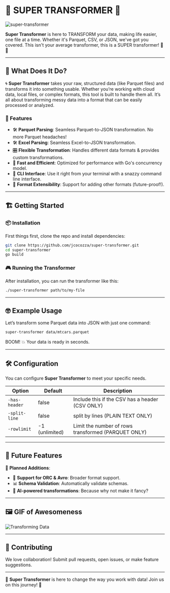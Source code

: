 # 🌟 SUPER TRANSFORMER 🌟

![super-transformer](https://media.giphy.com/media/3ohhwHFlzVhXr6XWNa/giphy.gif)

**Super Transformer** is here to TRANSFORM your data, making life easier, one file at a time. Whether it's Parquet, CSV, or JSON, we've got you covered. This isn't your average transformer, this is a SUPER transformer! 💪✨

---

## 💼 What Does It Do?

🌀 **Super Transformer** takes your raw, structured data (like Parquet files) and transforms it into something usable. Whether you’re working with cloud data, local files, or complex formats, this tool is built to handle them all. It’s all about transforming messy data into a format that can be easily processed or analyzed.

### 🚀 Features

- 🛠 **Parquet Parsing**: Seamless Parquet-to-JSON transformation. No more Parquet headaches!
- 🛠 **Excel Parsing**: Seamless Excel-to-JSON transformation.
- 🎛 **Flexible Transformation**: Handles different data formats & provides custom transformations.
- 💨 **Fast and Efficient**: Optimized for performance with Go's concurrency model.
- 🤖 **CLI Interface**: Use it right from your terminal with a snazzy command line interface.
- 🔄 **Format Extensibility**: Support for adding other formats (future-proof!).

---

## 🏗️ Getting Started

### 📦 Installation

First things first, clone the repo and install dependencies:

```bash
git clone https://github.com/jcocozza/super-transformer.git
cd super-transformer
go build
```

### 🎮 Running the Transformer

After installation, you can run the transformer like this:

```bash
./super-transformer path/to/my-file
```

---

## 🤓 Example Usage

Let’s transform some Parquet data into JSON with just one command:

```bash
super-transformer data/mtcars.parquet
```

BOOM! 💥 Your data is ready in seconds.

---


## 🛠 Configuration

You can configure **Super Transformer** to meet your specific needs.

| Option        | Default        | Description                                         |
| ------------- | -------------- | --------------------------------------------------- |
| `-has-header` | false          | Include this if the CSV has a header (CSV ONLY)     |
| `-split-line` | false          | split by lines (PLAIN TEXT ONLY)                    |
| `-rowlimit`   | -1 (unlimited) | Limit the number of rows transformed (PARQUET ONLY) |

---

## 🤖 Future Features

🎯 **Planned Additions**:

- 🚀 **Support for ORC & Avro**: Broader format support.
- 📊 **Schema Validation**: Automatically validate schemas.
- 🧠 **AI-powered transformations**: Because why not make it fancy?

---

## 🖼️ GIF of Awesomeness

![Transforming Data](https://media.giphy.com/media/xT9IgG50Fb7Mi0prBC/giphy.gif)

---

## 🤝 Contributing

We love collaboration! Submit pull requests, open issues, or make feature suggestions.

---

🌟 **Super Transformer** is here to change the way you work with data! Join us on this journey! 🚀
